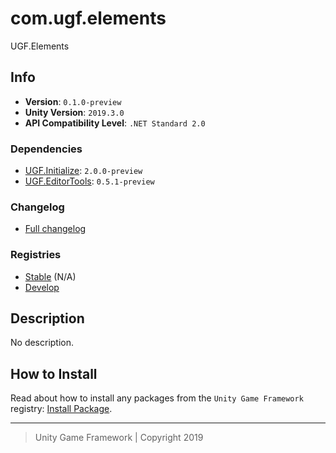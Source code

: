 # com.ugf.elements

UGF.Elements

## Info

- **Version**: `0.1.0-preview`
- **Unity Version**: `2019.3.0`
- **API Compatibility Level**: `.NET Standard 2.0`

### Dependencies

- [UGF.Initialize](https://github.com/unity-game-framework/ugf-initialize): `2.0.0-preview`
- [UGF.EditorTools](https://github.com/unity-game-framework/ugf-editortools): `0.5.1-preview`

### Changelog

- [Full changelog][1]

### Registries

- [Stable][2] (N/A)
- [Develop][3]

## Description

No description.

## How to Install

Read about how to install any packages from the `Unity Game Framework` registry: [Install Package][4].

---
> Unity Game Framework | Copyright 2019

[1]: changelog.md
[2]: https://bintray.com/unity-game-framework/stable/com.ugf.elements
[3]: https://bintray.com/unity-game-framework/dev/com.ugf.elements
[4]: https://github.com/unity-game-framework/ugf-documentation/wiki/Install-Package
